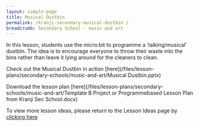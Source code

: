 ```yaml
---
layout: simple-page
title: Musical Dustbin
permalink: /kranji-secondary-musical-dustbin /
breadcrumb: Secondary School - music and art
---
```


In this lesson, students use the micro:bit to programme a ‘talking/musical’ dustbin. The idea is to encourage everyone to throw their waste into the bins rather than leave it lying around for the cleaners to clean.

Check out the Musical Dustbin in action [here](/files/lesson-plans/secondary-schools/music-and-art/Musical Dustbin.pptx)

Download the lesson plan [here](/files/lesson-plans/secondary-schools/music-and-art/Template B  Project or Programmebased Lesson Plan from Kranji Sec School.docx)

To view more lesson ideas, please return to the Lesson Ideas page by [clicking here](/in-schools/digital-maker/lesson-ideas-secondary/)
